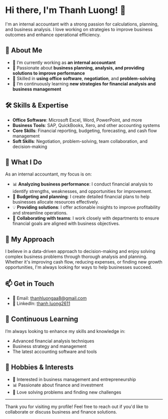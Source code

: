 # Hi there, I'm Thanh Luong! 👋

I'm an internal accountant with a strong passion for calculations, planning, and business analysis. I love working on strategies to improve business outcomes and enhance operational efficiency.

## 🚀 About Me

- 💼 I’m currently working as **an internal accountant**
- 🎯 Passionate about **business planning, analysis, and providing solutions to improve performance**
- 🧠 Skilled in **using office software**, **negotiation**, and **problem-solving**
- 🌱 I’m continuously learning **new strategies for financial analysis and business management**

## 🛠️ Skills & Expertise

- **Office Software**: Microsoft Excel, Word, PowerPoint, and more
- **Business Tools**: SAP, QuickBooks, Xero, and other accounting systems
- **Core Skills**: Financial reporting, budgeting, forecasting, and cash flow management
- **Soft Skills**: Negotiation, problem-solving, team collaboration, and decision-making

## 🎯 What I Do

As an internal accountant, my focus is on:

- 📊 **Analyzing business performance**: I conduct financial analysis to identify strengths, weaknesses, and opportunities for improvement.
- 🧾 **Budgeting and planning**: I create detailed financial plans to help businesses allocate resources effectively.
- 💡 **Providing solutions**: I offer actionable insights to improve profitability and streamline operations.
- 🤝 **Collaborating with teams**: I work closely with departments to ensure financial goals are aligned with business objectives.

## 🌟 My Approach

I believe in a data-driven approach to decision-making and enjoy solving complex business problems through thorough analysis and planning. Whether it's improving cash flow, reducing expenses, or finding new growth opportunities, I'm always looking for ways to help businesses succeed.

## 📫 Get in Touch

- 📧 Email: thanhluongaa8@gmail.com
- 💼 LinkedIn: [thanh luong2611](https://www.linkedin.com/in/thanh-luong2611)

## 🌱 Continuous Learning

I’m always looking to enhance my skills and knowledge in:

- Advanced financial analysis techniques
- Business strategy and management
- The latest accounting software and tools

## 🎨 Hobbies & Interests

- 🏢 Interested in business management and entrepreneurship
- 📊 Passionate about finance and investment
- 🧩 Love solving problems and finding new challenges

---

Thank you for visiting my profile! Feel free to reach out if you'd like to collaborate or discuss business and finance solutions.
